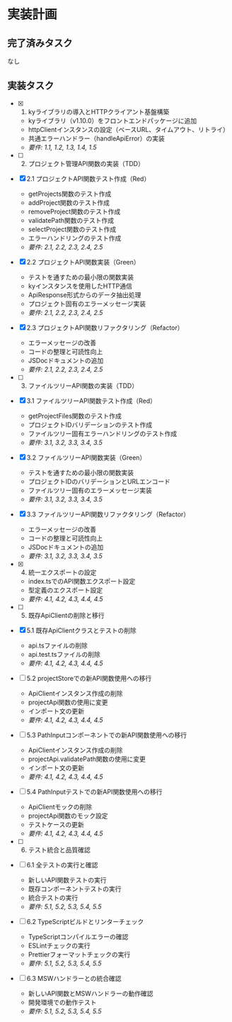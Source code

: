 # 実装計画

## 完了済みタスク

なし

## 実装タスク

- [x] 1. kyライブラリの導入とHTTPクライアント基盤構築
  - kyライブラリ（v1.10.0）をフロントエンドパッケージに追加
  - httpClientインスタンスの設定（ベースURL、タイムアウト、リトライ）
  - 共通エラーハンドラー（handleApiError）の実装
  - _要件: 1.1, 1.2, 1.3, 1.4, 1.5_

- [ ] 2. プロジェクト管理API関数の実装（TDD）
- [x] 2.1 プロジェクトAPI関数テスト作成（Red）
  - getProjects関数のテスト作成
  - addProject関数のテスト作成
  - removeProject関数のテスト作成
  - validatePath関数のテスト作成
  - selectProject関数のテスト作成
  - エラーハンドリングのテスト作成
  - _要件: 2.1, 2.2, 2.3, 2.4, 2.5_

- [x] 2.2 プロジェクトAPI関数実装（Green）
  - テストを通すための最小限の関数実装
  - kyインスタンスを使用したHTTP通信
  - ApiResponse形式からのデータ抽出処理
  - プロジェクト固有のエラーメッセージ実装
  - _要件: 2.1, 2.2, 2.3, 2.4, 2.5_

- [x] 2.3 プロジェクトAPI関数リファクタリング（Refactor）
  - エラーメッセージの改善
  - コードの整理と可読性向上
  - JSDocドキュメントの追加
  - _要件: 2.1, 2.2, 2.3, 2.4, 2.5_

- [ ] 3. ファイルツリーAPI関数の実装（TDD）
- [x] 3.1 ファイルツリーAPI関数テスト作成（Red）
  - getProjectFiles関数のテスト作成
  - プロジェクトIDバリデーションのテスト作成
  - ファイルツリー固有エラーハンドリングのテスト作成
  - _要件: 3.1, 3.2, 3.3, 3.4, 3.5_

- [x] 3.2 ファイルツリーAPI関数実装（Green）
  - テストを通すための最小限の関数実装
  - プロジェクトIDのバリデーションとURLエンコード
  - ファイルツリー固有のエラーメッセージ実装
  - _要件: 3.1, 3.2, 3.3, 3.4, 3.5_

- [x] 3.3 ファイルツリーAPI関数リファクタリング（Refactor）
  - エラーメッセージの改善
  - コードの整理と可読性向上
  - JSDocドキュメントの追加
  - _要件: 3.1, 3.2, 3.3, 3.4, 3.5_

- [x] 4. 統一エクスポートの設定
  - index.tsでのAPI関数エクスポート設定
  - 型定義のエクスポート設定
  - _要件: 4.1, 4.2, 4.3, 4.4, 4.5_

- [ ] 5. 既存ApiClientの削除と移行
- [x] 5.1 既存ApiClientクラスとテストの削除
  - api.tsファイルの削除
  - api.test.tsファイルの削除
  - _要件: 4.1, 4.2, 4.3, 4.4, 4.5_

- [ ] 5.2 projectStoreでの新API関数使用への移行
  - ApiClientインスタンス作成の削除
  - projectApi関数の使用に変更
  - インポート文の更新
  - _要件: 4.1, 4.2, 4.3, 4.4, 4.5_

- [ ] 5.3 PathInputコンポーネントでの新API関数使用への移行
  - ApiClientインスタンス作成の削除
  - projectApi.validatePath関数の使用に変更
  - インポート文の更新
  - _要件: 4.1, 4.2, 4.3, 4.4, 4.5_

- [ ] 5.4 PathInputテストでの新API関数使用への移行
  - ApiClientモックの削除
  - projectApi関数のモック設定
  - テストケースの更新
  - _要件: 4.1, 4.2, 4.3, 4.4, 4.5_

- [ ] 6. テスト統合と品質確認
- [ ] 6.1 全テストの実行と確認
  - 新しいAPI関数テストの実行
  - 既存コンポーネントテストの実行
  - 統合テストの実行
  - _要件: 5.1, 5.2, 5.3, 5.4, 5.5_

- [ ] 6.2 TypeScriptビルドとリンターチェック
  - TypeScriptコンパイルエラーの確認
  - ESLintチェックの実行
  - Prettierフォーマットチェックの実行
  - _要件: 5.1, 5.2, 5.3, 5.4, 5.5_

- [ ] 6.3 MSWハンドラーとの統合確認
  - 新しいAPI関数とMSWハンドラーの動作確認
  - 開発環境での動作テスト
  - _要件: 5.1, 5.2, 5.3, 5.4, 5.5_
